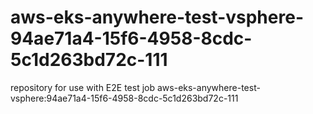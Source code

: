 # aws-eks-anywhere-test-vsphere-94ae71a4-15f6-4958-8cdc-5c1d263bd72c-111
repository for use with E2E test job aws-eks-anywhere-test-vsphere:94ae71a4-15f6-4958-8cdc-5c1d263bd72c-111
